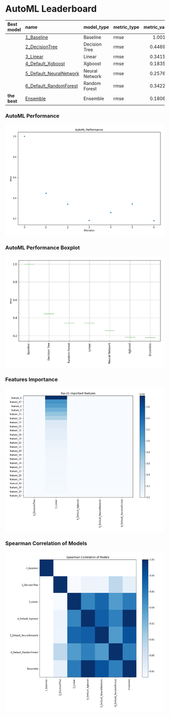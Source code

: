 # AutoML Leaderboard

| Best model   | name                                                         | model_type     | metric_type   |   metric_value |   train_time |
|:-------------|:-------------------------------------------------------------|:---------------|:--------------|---------------:|-------------:|
|              | [1_Baseline](1_Baseline/README.md)                           | Baseline       | rmse          |       1.00113  |         3.1  |
|              | [2_DecisionTree](2_DecisionTree/README.md)                   | Decision Tree  | rmse          |       0.446944 |         8.61 |
|              | [3_Linear](3_Linear/README.md)                               | Linear         | rmse          |       0.341549 |         6.93 |
|              | [4_Default_Xgboost](4_Default_Xgboost/README.md)             | Xgboost        | rmse          |       0.183585 |        11.33 |
|              | [5_Default_NeuralNetwork](5_Default_NeuralNetwork/README.md) | Neural Network | rmse          |       0.257654 |         4.55 |
|              | [6_Default_RandomForest](6_Default_RandomForest/README.md)   | Random Forest  | rmse          |       0.342227 |        19.25 |
| **the best** | [Ensemble](Ensemble/README.md)                               | Ensemble       | rmse          |       0.180617 |         0.35 |

### AutoML Performance
![AutoML Performance](ldb_performance.png)

### AutoML Performance Boxplot
![AutoML Performance Boxplot](ldb_performance_boxplot.png)

### Features Importance
![features importance across models](features_heatmap.png)



### Spearman Correlation of Models
![models spearman correlation](correlation_heatmap.png)

